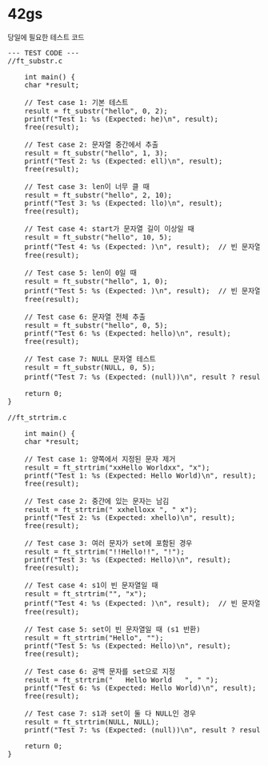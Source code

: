 # 42gs
당일에 필요한 테스트 코드
<pre>
--- TEST CODE ---
//ft_substr.c
    
    int main() {
    char *result;

    // Test case 1: 기본 테스트
    result = ft_substr("hello", 0, 2);
    printf("Test 1: %s (Expected: he)\n", result);
    free(result);

    // Test case 2: 문자열 중간에서 추출
    result = ft_substr("hello", 1, 3);
    printf("Test 2: %s (Expected: ell)\n", result);
    free(result);

    // Test case 3: len이 너무 클 때
    result = ft_substr("hello", 2, 10);
    printf("Test 3: %s (Expected: llo)\n", result);
    free(result);

    // Test case 4: start가 문자열 길이 이상일 때
    result = ft_substr("hello", 10, 5);
    printf("Test 4: %s (Expected: )\n", result);  // 빈 문자열 예상
    free(result);

    // Test case 5: len이 0일 때
    result = ft_substr("hello", 1, 0);
    printf("Test 5: %s (Expected: )\n", result);  // 빈 문자열 예상
    free(result);

    // Test case 6: 문자열 전체 추출
    result = ft_substr("hello", 0, 5);
    printf("Test 6: %s (Expected: hello)\n", result);
    free(result);

    // Test case 7: NULL 문자열 테스트
    result = ft_substr(NULL, 0, 5);
    printf("Test 7: %s (Expected: (null))\n", result ? result : "(null)");  // NULL 예상

    return 0;
}

//ft_strtrim.c
    
    int main() {
    char *result;

    // Test case 1: 양쪽에서 지정된 문자 제거
    result = ft_strtrim("xxHello Worldxx", "x");
    printf("Test 1: %s (Expected: Hello World)\n", result);
    free(result);

    // Test case 2: 중간에 있는 문자는 남김
    result = ft_strtrim(" xxhelloxx ", " x");
    printf("Test 2: %s (Expected: xhello)\n", result);
    free(result);

    // Test case 3: 여러 문자가 set에 포함된 경우
    result = ft_strtrim("!!Hello!!", "!");
    printf("Test 3: %s (Expected: Hello)\n", result);
    free(result);

    // Test case 4: s1이 빈 문자열일 때
    result = ft_strtrim("", "x");
    printf("Test 4: %s (Expected: )\n", result);  // 빈 문자열 예상
    free(result);

    // Test case 5: set이 빈 문자열일 때 (s1 반환)
    result = ft_strtrim("Hello", "");
    printf("Test 5: %s (Expected: Hello)\n", result);
    free(result);

    // Test case 6: 공백 문자를 set으로 지정
    result = ft_strtrim("   Hello World   ", " ");
    printf("Test 6: %s (Expected: Hello World)\n", result);
    free(result);

    // Test case 7: s1과 set이 둘 다 NULL인 경우
    result = ft_strtrim(NULL, NULL);
    printf("Test 7: %s (Expected: (null))\n", result ? result : "(null)");

    return 0;
}

    
<pre/>
